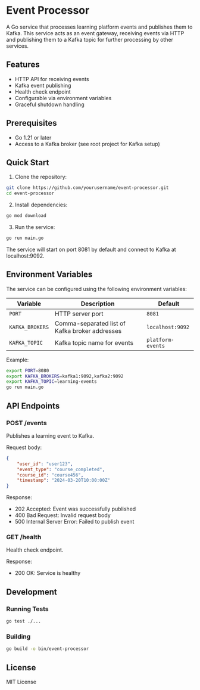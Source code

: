 # Event Processor

A Go service that processes learning platform events and publishes them to Kafka. This service acts as an event gateway, receiving events via HTTP and publishing them to a Kafka topic for further processing by other services.

## Features

- HTTP API for receiving events
- Kafka event publishing
- Health check endpoint
- Configurable via environment variables
- Graceful shutdown handling

## Prerequisites

- Go 1.21 or later
- Access to a Kafka broker (see root project for Kafka setup)

## Quick Start

1. Clone the repository:
```bash
git clone https://github.com/yourusername/event-processor.git
cd event-processor
```

2. Install dependencies:
```bash
go mod download
```

3. Run the service:
```bash
go run main.go
```

The service will start on port 8081 by default and connect to Kafka at localhost:9092.

## Environment Variables

The service can be configured using the following environment variables:

| Variable | Description | Default |
|----------|-------------|---------|
| `PORT` | HTTP server port | `8081` |
| `KAFKA_BROKERS` | Comma-separated list of Kafka broker addresses | `localhost:9092` |
| `KAFKA_TOPIC` | Kafka topic name for events | `platform-events` |

Example:
```bash
export PORT=8080
export KAFKA_BROKERS=kafka1:9092,kafka2:9092
export KAFKA_TOPIC=learning-events
go run main.go
```

## API Endpoints

### POST /events
Publishes a learning event to Kafka.

Request body:
```json
{
    "user_id": "user123",
    "event_type": "course_completed",
    "course_id": "course456",
    "timestamp": "2024-03-20T10:00:00Z"
}
```

Response:
- 202 Accepted: Event was successfully published
- 400 Bad Request: Invalid request body
- 500 Internal Server Error: Failed to publish event

### GET /health
Health check endpoint.

Response:
- 200 OK: Service is healthy


## Development

### Running Tests
```bash
go test ./...
```

### Building
```bash
go build -o bin/event-processor
```

## License

MIT License 